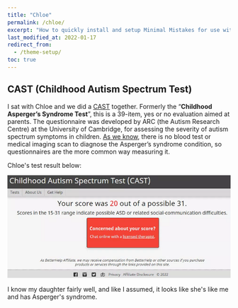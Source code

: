 ```yaml
---
title: "Chloe"
permalink: /chloe/
excerpt: "How to quickly install and setup Minimal Mistakes for use with GitHub Pages."
last_modified_at: 2022-01-17
redirect_from:
  - /theme-setup/
toc: true
---
```


[//]: # (margin:top right bottom left)

## CAST (Childhood Autism Spectrum Test)

I sat with Chloe and we did a [CAST](https://psychology-tools.com/test/cast) together. Formerly the “**Childhood Asperger’s Syndrome Test**”, this is a 39-item, yes or no evaluation aimed at parents. The questionnaire was developed by ARC (the Autism Research Centre) at the University of Cambridge, for assessing the severity of autism spectrum symptoms in children. [As we know](/marcseparation/my_initial_comments/#no-official-aspergers-diagnosis), there is no blood test or medical imaging scan to diagnose the Asperger’s syndrome condition, so questionnaires are the more common way measuring it.

Chloe's test result below:

![](../blobs/chloe/Childhood_Autism_Spectrum_Test_Score.png)

I know my daughter fairly well, and like I assumed, it looks like she's like me and has Asperger's syndrome. 